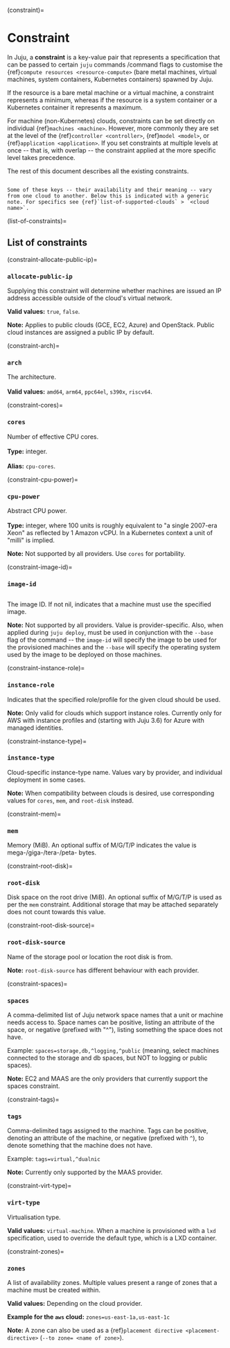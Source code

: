 (constraint)=
# Constraint

In Juju, a **constraint** is a key-value pair that represents a specification that can be passed to certain `juju` commands /command flags to customise the {ref}`compute resources <resource-compute>` (bare metal machines, virtual machines, system containers, Kubernetes containers) spawned by Juju.

If the resource is a bare metal machine or a virtual machine, a constraint represents a minimum, whereas if the resource is a system container or a Kubernetes container it represents a maximum.

For machine (non-Kubernetes) clouds, constraints can be set directly on individual {ref}`machines <machine>`. However, more commonly they are set at the level of the {ref}`controller <controller>`, {ref}`model <model>`, or {ref}`application <application>`. If you set constraints at multiple levels at once -- that is, with overlap -- the constraint applied at the more specific level takes precedence.

The rest of this document describes all the existing constraints.

```{caution}

Some of these keys -- their availability and their meaning -- vary from one cloud to another. Below this is indicated with a generic note. For specifics see {ref}`list-of-supported-clouds` > `<cloud name>`.

```

<!--
A constraint is a specification that operators indicate to Juju. When adding units, Juju attempts to use the smallest instance type on the cloud that satisfies all of the constraints.

Constraints are not specific to individual machines, but the whole application. Constraints can also be applied during the bootstrap process.
-->


<!--FROM THE ABOUT DOC. TODO: INTEGRATE ABOVE.
<a href="#heading--introduction"><h2 id="heading--introduction">Introduction</h2></a>

A *constraint* is a user-defined hardware specification for a machine that is spawned by Juju. There are  in all ten types of constraints, with the most common ones being `mem`, `cores`, `root-disk`, and `arch`. The definitive constraint resource is found on the https://juju.is/docs/olm/constraints-reference page.

Several noteworthy constraint characteristics:

-   A constraint can be specified whenever a new machine is spawned with the command `bootstrap`, `deploy`, or `add-machine`.
-   Some constraints are only supported by certain clouds.
-   When used with `deploy`, the constraint becomes the application's default constraint.
-   Multiple constraints are logically ANDs (i.e., the machine must satisfy all constraints).
-   When used in conjunction with a placement directive (the `--to` option), the placement directive takes precedence.
-->

(list-of-constraints)=
## List of constraints

<!--Source: https://github.com/juju/juju/blob/develop/core/constraints/constraints.go#L23 -->

(constraint-allocate-public-ip)=
### `allocate-public-ip`

Supplying this constraint will determine whether machines are issued an IP address accessible outside of the cloud's virtual network.  <p> **Valid values:** `true`, `false`. <p> **Note:** Applies to public clouds (GCE, EC2, Azure) and OpenStack. Public cloud instances are assigned a public IP by default.

(constraint-arch)=
### `arch`

The architecture. <br> <br>**Valid values:** `amd64`, `arm64`, `ppc64el`, `s390x`, `riscv64`.

(constraint-cores)=
### `cores`

Number of effective CPU cores. <br> <br> **Type:** integer. <br> <br> **Alias:** `cpu-cores`.

(constraint-cpu-power)=
### `cpu-power`
Abstract CPU power. <br> <br> **Type:** integer, where 100 units is roughly equivalent to "a single 2007-era Xeon" as reflected by 1 Amazon vCPU. In a Kubernetes context a unit of "milli" is implied. <p> **Note:** Not supported by all providers. Use `cores` for portability.

(constraint-image-id)=
### `image-id`

```{versionadded} 3.2.0
```

The image ID. If not nil, indicates that a machine must use the specified image.

**Note:** Not supported by all providers. Value is provider-specific.  Also, when applied during `juju deploy`, must be used in conjunction with the `--base` flag of the command -- the `image-id` will specify the image to be used for the provisioned machines and the `--base` will specify the operating system  used by the image to be deployed on those machines.

(constraint-instance-role)=
### `instance-role`

Indicates that the specified role/profile for the given cloud should be used.  <p> **Note:** Only valid for clouds which support instance roles. Currently only for AWS with instance profiles and (starting with Juju 3.6) for Azure with managed identities.

(constraint-instance-type)=
### `instance-type`

Cloud-specific instance-type name. Values vary by provider, and individual deployment in some cases. <p> **Note:** When compatibility between clouds is desired, use corresponding values for `cores`, `mem`, and `root-disk` instead.

(constraint-mem)=
### `mem`

Memory (MiB). An optional suffix of M/G/T/P indicates the value is mega-/giga-/tera-/peta- bytes.

(constraint-root-disk)=
### `root-disk`

Disk space on the root drive (MiB). An optional suffix of M/G/T/P is used as per the `mem` constraint. Additional storage that may be attached separately does not count towards this value.

(constraint-root-disk-source)=
### `root-disk-source`

Name of the storage pool or location the root disk is from. <p> **Note:** `root-disk-source` has different behaviour with each provider.

(constraint-spaces)=
### `spaces`

A comma-delimited list of Juju network space names that a unit or machine needs access to. Space names can be positive, listing an attribute of the space, or negative (prefixed with "^"), listing something the space does not have. <p> Example: `spaces=storage,db,^logging,^public` (meaning, select machines connected to the storage and db spaces, but NOT to logging or public spaces). <p> **Note:** EC2 and MAAS are the only providers that currently support the spaces constraint.

(constraint-tags)=
### `tags`

Comma-delimited tags assigned to the machine. Tags can be positive, denoting an attribute of the machine, or negative (prefixed with `^`), to denote something that the machine does not have. <p> Example: `tags=virtual,^dualnic` <p> **Note:** Currently only supported by the MAAS provider.

(constraint-virt-type)=
### `virt-type`

Virtualisation type. <p> **Valid values:** `virtual-machine`. When a machine is provisioned with a `lxd` specification, used to override the default type, which is a LXD container.

(constraint-zones)=
### `zones`

A list of availability zones.  Multiple values present a range of zones that a machine must be created within. <p> **Valid values:** Depending on the cloud provider. <p> **Example for the `aws` cloud:** `zones=us-east-1a,us-east-1c` <p> **Note:** A zone can also be used as a {ref}`placement directive <placement-directive>` (`--to zone= <name of zone>`).